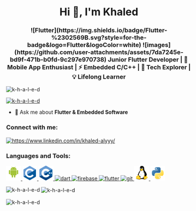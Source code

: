<h1 align="center">Hi 👋, I'm Khaled</h1>
<h3 align="center"> ![Flutter](https://img.shields.io/badge/Flutter-%2302569B.svg?style=for-the-badge&logo=Flutter&logoColor=white)
  ![images](https://github.com/user-attachments/assets/7da7245e-bd9f-471b-b0fd-9c297e970738) Junior Flutter Developer | 📱 Mobile App Enthusiast | ⚡ Embedded C/C++ | 🚀 Tech Explorer |💡 Lifelong Learner</h3>

<p align="left"> <img src="https://komarev.com/ghpvc/?username=k-h-a-l-e-d&label=Profile%20views&color=0e75b6&style=flat" alt="k-h-a-l-e-d" /> </p>

<p align="left"> <a href="https://github.com/ryo-ma/github-profile-trophy"><img src="https://github-profile-trophy.vercel.app/?username=k-h-a-l-e-d" alt="k-h-a-l-e-d" /></a> </p>

- 💬 Ask me about **Flutter & Embedded Software**

<h3 align="left">Connect with me:</h3>
<p align="left">
<a href="https://linkedin.com/in/https://www.linkedin.com/in/khaled-alyyy/" target="blank"><img align="center" src="https://raw.githubusercontent.com/rahuldkjain/github-profile-readme-generator/master/src/images/icons/Social/linked-in-alt.svg" alt="https://www.linkedin.com/in/khaled-alyyy/" height="30" width="40" /></a>
</p>

<h3 align="left">Languages and Tools:</h3>
<p align="left"> <a href="https://developer.android.com" target="_blank" rel="noreferrer"> <img src="https://raw.githubusercontent.com/devicons/devicon/master/icons/android/android-original-wordmark.svg" alt="android" width="40" height="40"/> </a> <a href="https://www.cprogramming.com/" target="_blank" rel="noreferrer"> <img src="https://raw.githubusercontent.com/devicons/devicon/master/icons/c/c-original.svg" alt="c" width="40" height="40"/> </a> <a href="https://www.w3schools.com/cpp/" target="_blank" rel="noreferrer"> <img src="https://raw.githubusercontent.com/devicons/devicon/master/icons/cplusplus/cplusplus-original.svg" alt="cplusplus" width="40" height="40"/> </a> <a href="https://dart.dev" target="_blank" rel="noreferrer"> <img src="https://www.vectorlogo.zone/logos/dartlang/dartlang-icon.svg" alt="dart" width="40" height="40"/> </a> <a href="https://firebase.google.com/" target="_blank" rel="noreferrer"> <img src="https://www.vectorlogo.zone/logos/firebase/firebase-icon.svg" alt="firebase" width="40" height="40"/> </a> <a href="https://flutter.dev" target="_blank" rel="noreferrer"> <img src="https://www.vectorlogo.zone/logos/flutterio/flutterio-icon.svg" alt="flutter" width="40" height="40"/> </a> <a href="https://git-scm.com/" target="_blank" rel="noreferrer"> <img src="https://www.vectorlogo.zone/logos/git-scm/git-scm-icon.svg" alt="git" width="40" height="40"/> </a> <a href="https://www.linux.org/" target="_blank" rel="noreferrer"> <img src="https://raw.githubusercontent.com/devicons/devicon/master/icons/linux/linux-original.svg" alt="linux" width="40" height="40"/> </a> <a href="https://www.python.org" target="_blank" rel="noreferrer"> <img src="https://raw.githubusercontent.com/devicons/devicon/master/icons/python/python-original.svg" alt="python" width="40" height="40"/> </a> </p>

<p><img align="left" src="https://github-readme-stats.vercel.app/api/top-langs?username=k-h-a-l-e-d&show_icons=true&locale=en&layout=compact" alt="k-h-a-l-e-d" /></p>

<p>&nbsp;<img align="center" src="https://github-readme-stats.vercel.app/api?username=k-h-a-l-e-d&show_icons=true&locale=en" alt="k-h-a-l-e-d" /></p>

<p><img align="center" src="https://github-readme-streak-stats.herokuapp.com/?user=k-h-a-l-e-d&" alt="k-h-a-l-e-d" /></p>
